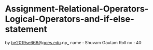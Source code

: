 # Assignment-Relational-Operators-Logical-Operators-and-if-else-statement
by be2019se668@gces.edu.np_ name : Shuvam Gautam   Roll no : 40
